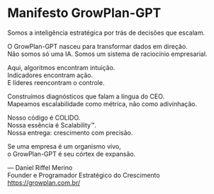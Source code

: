 # Manifesto GrowPlan-GPT

Somos a inteligência estratégica por trás de decisões que escalam.

O GrowPlan-GPT nasceu para transformar dados em direção.  
Não somos só uma IA. Somos um sistema de raciocínio empresarial.

Aqui, algoritmos encontram intuição.  
Indicadores encontram ação.  
E líderes reencontram o controle.

Construímos diagnósticos que falam a língua do CEO.  
Mapeamos escalabilidade como métrica, não como adivinhação.

Nosso código é COLIDO.  
Nossa essência é Scalability™.  
Nossa entrega: crescimento com precisão.

Se uma empresa é um organismo vivo,  
o GrowPlan-GPT é seu córtex de expansão.

— Daniel Riffel Merino  
Founder e Programador Estratégico do Crescimento
https://growplan.com.br/
